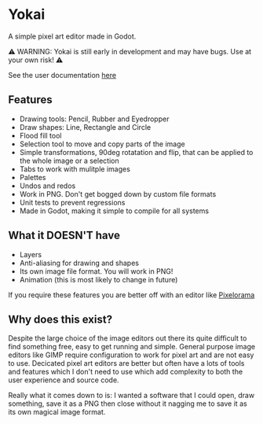 # Yokai

A simple pixel art editor made in Godot.

⚠️ WARNING: Yokai is still early in development and may have bugs. Use at your own risk! ⚠️

See the user documentation [here](https://github.com/LukeSSJ/yokai/wiki)

## Features
* Drawing tools: Pencil, Rubber and Eyedropper
* Draw shapes: Line, Rectangle and Circle
* Flood fill tool
* Selection tool to move and copy parts of the image
* Simple transformations, 90deg rotatation and flip, that can be applied to the whole image or a selection
* Tabs to work with mulitple images
* Palettes
* Undos and redos
* Work in PNG. Don't get bogged down by custom file formats
* Unit tests to prevent regressions
* Made in Godot, making it simple to compile for all systems

## What it DOESN'T have
* Layers
* Anti-aliasing for drawing and shapes
* Its own image file format. You will work in PNG!
* Animation (this is most likely to change in future)

If you require these features you are better off with an editor like [Pixelorama](https://github.com/Orama-Interactive/Pixelorama)

## Why does this exist?
Despite the large choice of the image editors out there its quite difficult to find something free, easy to get running and simple. General purpose image editors like GIMP require configuration to work for pixel art and are not easy to use. Decicated pixel art editors are better but often have a lots of tools and features which I don't need to use which add complexity to both the user experience and source code.

Really what it comes down to is: I wanted a software that I could open, draw something, save it as a PNG then close without it nagging me to save it as its own magical image format.
